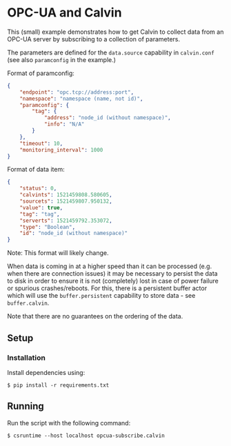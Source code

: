 # OPC-UA and Calvin

This (small) example demonstrates how to get Calvin to collect data from an
OPC-UA server by subscribing to a collection of parameters.

The parameters are defined for the `data.source` capability in `calvin.conf`
(see also `paramconfig` in the example.)

Format of paramconfig:

```json
{
    "endpoint": "opc.tcp://address:port",
    "namespace": "namespace (name, not id)",
    "paramconfig": {
        "tag": {
            "address": "node_id (without namespace)",
            "info": "N/A"
        }
    },
    "timeout": 10,
    "monitoring_interval": 1000
}
```

Format of data item:

```json
{
    "status": 0,
    "calvints": 1521459808.580605,
    "sourcets": 1521459807.950132,
    "value": true,
    "tag": "tag",
    "serverts": 1521459792.353072,
    "type": "Boolean",
    "id": "node_id (without namespace)"
}
```

Note: This format will likely change.

When data is coming in at a higher speed than it can be processed (e.g. when
there are connection issues) it may be necessary to persist the data to disk
in order to ensure it is not (completely) lost in case of power failure or
spurious crashes/reboots. For this, there is a persistent buffer actor which
will use the `buffer.persistent` capability to store data - see `buffer.calvin`.

Note that there are no guarantees on the ordering of the data.

## Setup

### Installation

Install dependencies using:

    $ pip install -r requirements.txt

## Running

Run the script with the following command:

    $ csruntime --host localhost opcua-subscribe.calvin

